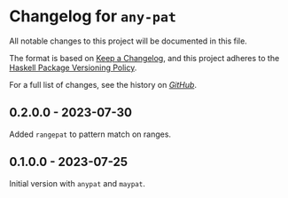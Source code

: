 # Changelog for `any-pat`

All notable changes to this project will be documented in this file.

The format is based on [Keep a Changelog](https://keepachangelog.com/en/1.0.0/),
and this project adheres to the
[Haskell Package Versioning Policy](https://pvp.haskell.org/).

For a full list of changes, see the history on [*GitHub*](https://github.com/hapytex/any-pat).

## 0.2.0.0 - 2023-07-30

Added `rangepat` to pattern match on ranges.

## 0.1.0.0 - 2023-07-25

Initial version with `anypat` and `maypat`.
